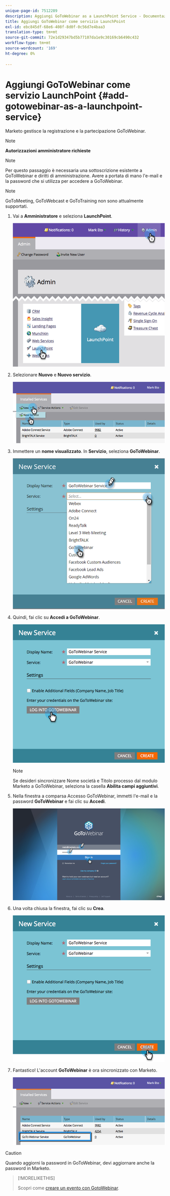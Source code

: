 ```yaml
---
unique-page-id: 7512289
description: Aggiungi GoToWebinar as a LaunchPoint Service - Documentazione di Marketo - Documentazione del prodotto
title: Aggiungi GoToWebinar come servizio LaunchPoint
exl-id: ebc845df-68e6-408f-8d0f-0c56d7e4baa3
translation-type: tm+mt
source-git-commit: 72e1d29347bd5b77107da1e9c30169cb6490c432
workflow-type: tm+mt
source-wordcount: '169'
ht-degree: 0%

---
```


# Aggiungi GoToWebinar come servizio LaunchPoint {#add-gotowebinar-as-a-launchpoint-service}

Marketo gestisce la registrazione e la partecipazione GoToWebinar.

>[!NOTE]
>
>**Autorizzazioni amministratore richieste**

>[!NOTE]
>
>Per questo passaggio è necessaria una sottoscrizione esistente a GoToWebinar e diritti di amministrazione. Avere a portata di mano l&#39;e-mail e la password che si utilizza per accedere a GoToWebinar.

>[!NOTE]
>
>GoToMeeting, GoToWebcast e GoToTraining non sono attualmente supportati.

1. Vai a **Amministratore** e seleziona **LaunchPoint**.

   ![](assets/image2015-4-22-15-3a33-3a47.png)

1. Selezionare **Nuovo** e **Nuovo servizio**.

   ![](assets/new-service-gotowebinar.png)

1. Immettere un **nome visualizzato**. In **Servizio**, seleziona **GoToWebinar**.

   ![](assets/new-service-goto-webinar1.png)

1. Quindi, fai clic su **Accedi a GoToWebinar**.

   ![](assets/image2015-4-22-15-3a57-3a59.png)

   >[!NOTE]
   >
   >Se desideri sincronizzare Nome società e Titolo processo dal modulo Marketo a GoToWebinar, seleziona la casella **Abilita campi aggiuntivi**.

1. Nella finestra a comparsa Accesso GoToWebinar, immetti l&#39;e-mail e la password **GoToWebinar** e fai clic su **Accedi**.

   ![](assets/image2015-4-22-15-3a52-3a31.png)

1. Una volta chiusa la finestra, fai clic su **Crea**.

   ![](assets/image2015-4-22-15-3a57-3a43.png)

1. Fantastico! L&#39;account **GoToWebinar** è ora sincronizzato con Marketo.

   ![](assets/goto-webinar.png)

>[!CAUTION]
>
>Quando aggiorni la password in GoToWebinar, devi aggiornare anche la password in Marketo.

>[!MORELIKETHIS]
>
>Scopri come [creare un evento con GotoWebinar](/help/marketo/product-docs/demand-generation/events/create-an-event/create-an-event-with-gotowebinar.md).
